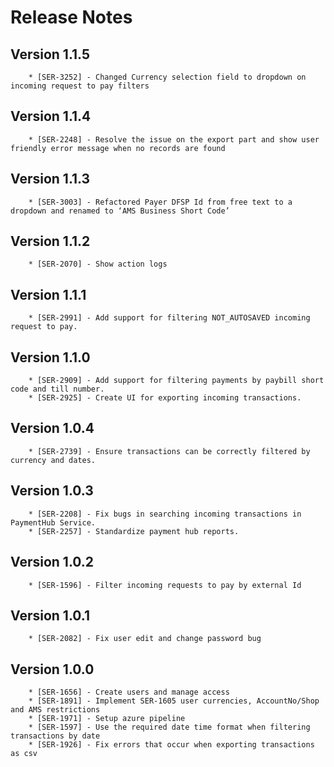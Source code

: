 # Release Notes

## Version 1.1.5
        * [SER-3252] - Changed Currency selection field to dropdown on incoming request to pay filters
## Version 1.1.4
        * [SER-2248] - Resolve the issue on the export part and show user friendly error message when no records are found
## Version 1.1.3
        * [SER-3003] - Refactored Payer DFSP Id from free text to a dropdown and renamed to ‘AMS Business Short Code’

## Version 1.1.2
        * [SER-2070] - Show action logs

## Version 1.1.1
        * [SER-2991] - Add support for filtering NOT_AUTOSAVED incoming request to pay.

## Version 1.1.0
        * [SER-2909] - Add support for filtering payments by paybill short code and till number.
        * [SER-2925] - Create UI for exporting incoming transactions.

## Version 1.0.4
        * [SER-2739] - Ensure transactions can be correctly filtered by currency and dates.

## Version 1.0.3
        * [SER-2208] - Fix bugs in searching incoming transactions in PaymentHub Service.
        * [SER-2257] - Standardize payment hub reports.

## Version 1.0.2
        * [SER-1596] - Filter incoming requests to pay by external Id

## Version 1.0.1

        * [SER-2082] - Fix user edit and change password bug

## Version 1.0.0

        * [SER-1656] - Create users and manage access
        * [SER-1891] - Implement SER-1605 user currencies, AccountNo/Shop and AMS restrictions
        * [SER-1971] - Setup azure pipeline
        * [SER-1597] - Use the required date time format when filtering transactions by date
        * [SER-1926] - Fix errors that occur when exporting transactions as csv